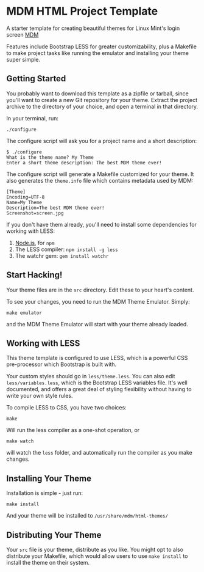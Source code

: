 # MDM HTML Project Template

A starter template for creating beautiful themes for Linux Mint's login screen
[MDM](http://linuxmint.com/rel_olivia_whatsnew.php#mdm)

Features include Bootstrap LESS for greater customizability, plus a Makefile
to make project tasks like running the emulator and installing your theme
super simple.

## Getting Started

You probably want to download this template as a zipfile or tarball, since
you'll want to create a new Git repository for your theme. Extract the project
archive to the directory of your choice, and open a terminal in that directory.

In your terminal, run:

    ./configure


The configure script will ask you for a project name and a short description:

    $ ./configure
    What is the theme name? My Theme
    Enter a short theme description: The best MDM theme ever!


The configure script will generate a Makefile customized for your theme. It also
generates the ``theme.info`` file which contains metadata used by MDM:

    [Theme]
    Encoding=UTF-8
    Name=My Theme
    Description=The best MDM theme ever!
    Screenshot=screen.jpg


If you don't have them already, you'll need to install some dependencies for
working with LESS:

1. [Node.js](http://nodejs.org), for ``npm``
2. The LESS compiler: ``npm install -g less``
3. The watchr gem: ``gem install watchr``

## Start Hacking!

Your theme files are in the ``src`` directory. Edit these to your heart's content.

To see your changes, you need to run the MDM Theme Emulator. Simply:

    make emulator

and the MDM Theme Emulator will start with your theme already loaded.


## Working with LESS

This theme template is configured to use LESS, which is a powerful CSS
pre-processor which Bootstrap is built with.

Your custom styles should go in ``less/theme.less``. You can also edit ``less/variables.less``,
which is the Bootstrap LESS variables file. It's well documented, and offers
a great deal of styling flexibility without having to write your own style rules.

To compile LESS to CSS, you have two choices:

    make

Will run the less compiler as a one-shot operation, or

    make watch


will watch the ``less`` folder, and automatically run the compiler as you make
changes.


## Installing Your Theme

Installation is simple - just run:

    make install

And your theme will be installed to ``/usr/share/mdm/html-themes/``


## Distributing Your Theme

Your ``src`` file is your theme, distribute as you like. You might opt to also
distribute your Makefile, which would allow users to use ``make install`` to
install the theme on their system.
